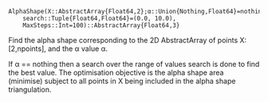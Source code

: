 ```
AlphaShape(X::AbstractArray{Float64,2};α::Union{Nothing,Float64}=nothing,
    search::Tuple{Float64,Float64}=(0.0, 10.0),
    MaxSteps::Int=100)::AbstractArray{Float64,3}
```

Find the alpha shape corresponding to the 2D AbstractArray of points X: [2,npoints], and the α value α.

If α == nothing then a search over the range of values search is done to find the best value. The optimisation objective is the alpha shape area (minimise) subject to all points in X being included in the alpha shape triangulation.
